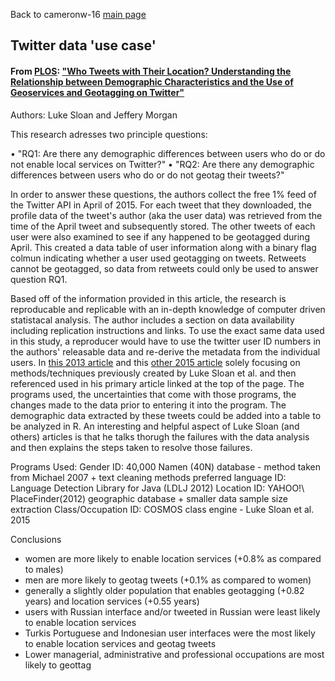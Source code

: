 Back to cameronw-16 [main page](index.md)

## Twitter data 'use case'

#### From [PLOS](https://journals.plos.org/plosone/): ["Who Tweets with Their Location? Understanding the Relationship between Demographic Characteristics and the Use of Geoservices and Geotagging on Twitter"](10.1371/journal.pone.0142209)
Authors: Luke Sloan and Jeffery Morgan

This research adresses two principle questions:

•	"RQ1: Are there any demographic differences between users who do or do not enable local services on Twitter?" 
•	"RQ2: Are there any demographic differences between users who do or do not geotag their tweets?"

In order to answer these questions, the authors collect the free 1% feed of the Twitter API in April of 2015. For each tweet that they downloaded, the profile data of the tweet's author (aka the user data) was retrieved from the time of the April tweet and subsequently stored. The other tweets of each user were also examined to see if any happened to be geotagged during April. This created a data table of user information along with a binary flag colmun indicating whether a user used geotagging on tweets. Retweets cannot be geotagged, so data from retweets could only be used to answer question RQ1.

Based off of the information provided in this article, the research is reproducable and replicable with an in-depth knowledge of computer driven statistacal analysis. The author includes a section on data availability including replication instructions and links. To use the exact same data used in this study, a reproducer would have to use the twitter user ID numbers in the authors' releasable data and re-derive the metadata from the individual users. In [this 2013 article](https://doi.org/10.5153/sro.3001) and this [other 2015 article](10.1371/journal.pone.0115545) solely focusing on methods/techniques previously created by Luke Sloan et al. and then referenced used in his primary article linked at the top of the page. The programs used, the uncertainties that come with those programs, the changes made to the data prior to entering it into the program. The demographic data extracted by these tweets could be added into a table to be analyzed in R. An interesting and helpful aspect of Luke Sloan (and others) articles is that he talks thorugh the failures with the data analysis and then explains the steps taken to resolve those failures. 

Programs Used:
Gender ID: 40,000 Namen (40N) database - method taken from Michael 2007 + text cleaning methods
preferred language ID: Language Detection Library for Java (LDLJ 2012)
Location ID:  YAHOO!\ PlaceFinder(2012) geographic database + smaller data sample size extraction
Class/Occupation ID: COSMOS class engine - Luke Sloan et al. 2015

Conclusions
- women are more likely to enable location services (+0.8% as compared to males)
- men are more likely to geotag tweets (+0.1% as compared to women)
- generally a slightly older population that enables geotagging (+0.82 years) and location services (+0.55 years)
- users with Russian interface and/or tweeted in Russian were least likely to enable location services
- Turkis Portuguese and Indonesian user interfaces were the most likely to enable location services and geotag tweets
- Lower managerial, administrative and professional occupations are most likely to geottag
